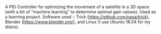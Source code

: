 A PID Controller for optimizing the movement of a satellite in a 3D space (with a bit of "machine learning" to determine optimal gain values). Used as a learning project. Software used :: Trick (https://github.com/nasa/trick), Blender (https://www.blender.org/), and Linux (I use Ubuntu 18.04 for my distro).
